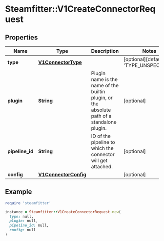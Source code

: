 # Steamfitter::V1CreateConnectorRequest

## Properties

| Name | Type | Description | Notes |
| ---- | ---- | ----------- | ----- |
| **type** | [**V1ConnectorType**](V1ConnectorType.md) |  | [optional][default to &#39;TYPE_UNSPECIFIED&#39;] |
| **plugin** | **String** | Plugin name is the name of the builtin plugin, or the absolute path of a standalone plugin. | [optional] |
| **pipeline_id** | **String** | ID of the pipeline to which the connector will get attached. | [optional] |
| **config** | [**V1ConnectorConfig**](V1ConnectorConfig.md) |  | [optional] |

## Example

```ruby
require 'steamfitter'

instance = Steamfitter::V1CreateConnectorRequest.new(
  type: null,
  plugin: null,
  pipeline_id: null,
  config: null
)
```

